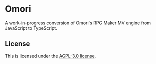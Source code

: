 # Omori

A work-in-progress conversion of Omori's RPG Maker MV engine from JavaScript to TypeScript.

## License

This is licensed under the [AGPL-3.0 license](LICENSE).
